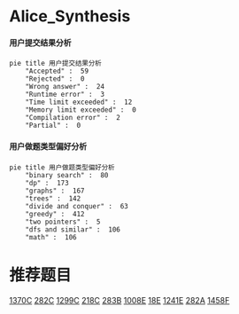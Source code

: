# Alice_Synthesis

<!-- tabs:start -->



#### **用户提交结果分析**

```mermaid
pie title 用户提交结果分析
    "Accepted" :  59
    "Rejected" :  0
    "Wrong answer" :  24
    "Runtime error" :  3
    "Time limit exceeded" :  12
    "Memory limit exceeded" :  0
    "Compilation error" :  2
    "Partial" :  0
```

#### **用户做题类型偏好分析**

```mermaid
pie title 用户做题类型偏好分析
    "binary search" :  80
    "dp" :  173
    "graphs" :  167
    "trees" :  142
    "divide and conquer" :  63
    "greedy" :  412
    "two pointers" :  5
    "dfs and similar" :  106
    "math" :  106
```



<!-- tabs:end -->
# 推荐题目
[1370C](https://codeforces.com/contest/1370/problem/C)
[282C](https://codeforces.com/contest/282/problem/C)
[1299C](https://codeforces.com/contest/1299/problem/C)
[218C](https://codeforces.com/contest/218/problem/C)
[283B](https://codeforces.com/contest/283/problem/B)
[1008E](https://codeforces.com/contest/1008/problem/E)
[18E](https://codeforces.com/contest/18/problem/E)
[1241E](https://codeforces.com/contest/1241/problem/E)
[282A](https://codeforces.com/contest/282/problem/A)
[1458F](https://codeforces.com/contest/1458/problem/F)
